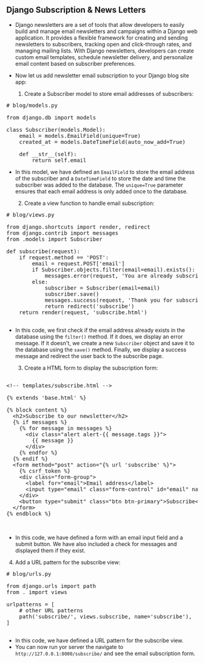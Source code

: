 ## Django Subscription & News Letters

- Django newsletters are a set of tools that allow developers to easily build and manage email newsletters and campaigns within a Django web application. It provides a flexible framework for creating and sending newsletters to subscribers, tracking open and click-through rates, and managing mailing lists. With Django newsletters, developers can create custom email templates, schedule newsletter delivery, and personalize email content based on subscriber preferences.

- Now let us add newsletter email subscription to your Django blog site app:

  1. Create a Subscriber model to store email addresses of subscribers:

<pre>
# blog/models.py

from django.db import models

class Subscriber(models.Model):
    email = models.EmailField(unique=True)
    created_at = models.DateTimeField(auto_now_add=True)

    def __str__(self):
        return self.email
</pre>

- In this model, we have defined an `EmailField` to store the email address of the subscriber and a `DateTimeField` to store the date and time the subscriber was added to the database. The `unique=True` parameter ensures that each email address is only added once to the database.

  2. Create a view function to handle email subscription:

<pre>
# blog/views.py

from django.shortcuts import render, redirect
from django.contrib import messages
from .models import Subscriber

def subscribe(request):
    if request.method == 'POST':
        email = request.POST['email']
        if Subscriber.objects.filter(email=email).exists():
            messages.error(request, 'You are already subscribed.')
        else:
            subscriber = Subscriber(email=email)
            subscriber.save()
            messages.success(request, 'Thank you for subscribing!')
            return redirect('subscribe')
    return render(request, 'subscribe.html')

</pre>

   - In this code, we first check if the email address already exists in the database using the `filter()` method. If it does, we display an error message. If it doesn't, we create a new `Subscriber` object and save it to the database using the `save()` method. Finally, we display a success message and redirect the user back to the subscribe page.

       3. Create a HTML form to display the subscription form:
<pre> 
&lt;!-- templates/subscribe.html -->

{% extends 'base.html' %}

{% block content %}
  &lt;h2>Subscribe to our newsletter&lt;/h2>
  {% if messages %}
    {% for message in messages %}
      &lt;div class="alert alert-{{ message.tags }}">
        {{ message }}
      &lt;/div>
    {% endfor %}
  {% endif %}
  &lt;form method="post" action="{% url 'subscribe' %}">
    {% csrf_token %}
    &lt;div class="form-group">
      &lt;label for="email">Email address&lt;/label>
      &lt;input type="email" class="form-control" id="email" name="email" required>
    &lt;/div>
    &lt;button type="submit" class="btn btn-primary">Subscribe&lt;/button>
  &lt;/form>
{% endblock %}


</pre>  

   - In this code, we have defined a form with an email input field and a submit button. We have also included a check for messages and displayed them if they exist.

   4. Add a URL pattern for the subscribe view:

<pre>
# blog/urls.py

from django.urls import path
from . import views

urlpatterns = [
    # other URL patterns
    path('subscribe/', views.subscribe, name='subscribe'),
]

</pre>
   - In this code, we have defined a URL pattern for the subscribe view.
   - You can now run yor server the navigate to `http://127.0.0.1:8000/subscribe/` and see the email subscription form. 
